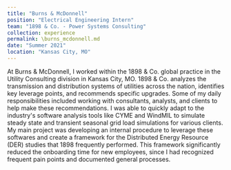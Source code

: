 ```yaml
---
title: "Burns & McDonnell"
position: "Electrical Engineering Intern"
team: "1898 & Co. - Power Systems Consulting"
collection: experience
permalink: \burns_mcdonnell.md
date: "Summer 2021"
location: "Kansas City, MO"
---
```


At Burns & McDonnell, I worked within the 1898 & Co. global practice in the Utility Consulting division in Kansas City, MO.
1898 & Co. analyzes the transmission and distribution systems of utilities across the nation, identifies key leverage points, and recommends specific upgrades.
Some of my daily responsibilities included working with consultants, analysts, and clients to help make these recommendations. I was able to quickly adapt to the industry's software analysis tools like CYME and WindMIL to simulate steady state and transient seasonal grid load simulations for various clients.
My main project was developing an internal procedure to leverage these softwares and create a framework for the Distributed Energy Resource (DER) studies that 1898 frequently performed. This framework significantly reduced the onboarding time for new employees, since I had recognized frequent pain points and documented general processes.